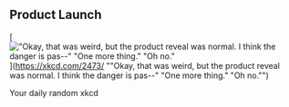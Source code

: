 ## Product Launch
[!["Okay, that was weird, but the product reveal was normal. I think the danger is pas--" "One more thing." "Oh no."](https://imgs.xkcd.com/comics/product_launch.png)](https://xkcd.com/2473/ ""Okay, that was weird, but the product reveal was normal. I think the danger is pas--" "One more thing." "Oh no."")

Your daily random xkcd
